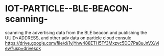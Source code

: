 # IOT-PARTICLE--BLE-BEACON-scanning-
scanning the advertising data from the BLE beacon and publishing the UUID&lt;ADDRESS, and other adv data on particle cloud consule
https://drive.google.com/file/d/1yjYnw488ETH5Tf3Mxzvc5DC7Pa8uJnVX/view?usp=drivesdk
